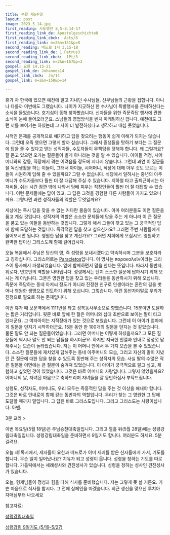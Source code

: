 ```yaml
---

title: 부활 제6주일
layout: post 
image: 2023_5_14.jpg
first_reading: 사도행전 8,5-8.14-17
first_reading_link_de: Apostelgeschichte8
first_reading_link_cbck:  Acts/8
first_reading_link: m=2&n=151&p=8
second_reading: 베드로 1서 3,15-18
second_reading_link_de: 1.Petrus3
second_reading_link_cbck:  1Pt/3
second_reading_link: m=2&n=167&p=3
gospel: 요한 14,15-21
gospel_link_de: Johannes14
gospel_link_cbck:  Jn/14
gospel_link: m=2&n=150&p=14

---
```


휴가 차 한국에 있으면 예전에 알고 지내던 수사님들, 신부님들의 근황을 접합니다. 아니나 다를까 이번에도 그랬습니다. 나이가 지긋하신 한 수사님이 특별행사를 준비하신다는 소식을 들었습니다. 호기심이 동해 찾아봤습니다. 신자들을 위한 즉문즉답 행사에 관한 소식이 눈에 들어오더군요. 스님들의 영업방식을 벤치 마케팅하신 겁니다. 예전에도 그런 끼를 보이기는 하셨는데 그 사이 더 발전하셨다고 생각하고 내심 웃었습니다.

사적인 문제를 공개적으로 얘기하고 답을 찾으려는 행동이 쉽게 이해가 되지는 않습니다. 그런데 오죽 했으면 그렇게 할까 싶습니다. 그래서 중생들을 탓하기 보다는 그 질문에 답을 줄 수 있다고 믿는 성직자들, 수도자들이 무책임을 탓해야 합니다. 왜 그럴까요? 잘 듣고 있으면 오가는 질문들이 별게 아니라는 것을 알 수 있습니다. 아이들 걱정, 시어머니와의 갈등, 직장에서 겪는 어려움들 정도에 지나지 않습니다. 그런데 과연 이 질문들을 독신생활을 하는 이들이, 그래서 아이들, 시어머니, 직장에 대해 아무 것도 모르는 이들이 시원하게 답해 줄 수 있을까요? 그럴 수 없습니다. 식당에서 일하시는 중년의 아주머니가 수도자들보다 훨씬 더 잘 대답해 주실 수 있습니다. 지하철 타고 출퇴근하시는 아저씨들, 쉬는 시간 잠깐 밖에 나와서 담배 피우는 직장인들이 훨씬 더 잘 대답할 수 있습니다. 이런 문제들에는 답이 있고, 그 답은 그것을 경험한 다른 사람들이 가지고 있으니까요. 그렇다면 과연 성직자들의 역할은 무엇일까요?

세상에는 즉시 답을 찾을 수 없는 커다란 물음이 있습니다. 아마 여러분들도 이런 질문을 품고 계실 것입니다. 성직자의 역할은 소소한 문제들에 답을 주는 게 아니라 이 큰 질문을 품고 있는 이들을 동반하는 것입니다. 그렇게 해서 그들이 찾고 있는 그 궁극적인 답에 함께 도달하는 것입니다. 즉각적인 답을 찾고 싶으신가요? 그러면 주변 사람들에게 물어보시면 됩니다. 영원한 답을 찾고 계신가요? 그러면 저희에게 오십시오. 영원하고 완벽한 답이신 그리스도께 함께 걸어갑시다.

오늘 복음에서 주님은 당신의 영, 즉 성령을 보내시겠다고 약속하시며 그분을 보호자라고 칭하십니다. 그리스어로는 <a href="https://en.wikipedia.org/wiki/Paraclete">Paracletos</a>입니다. 이 명사는 παρακαλεῖν이라는 그리스어 동사에서 파생되었습니다. 옆에 함께하면서 말을 한다는 뜻입니다. 따라서 동반자, 위로자, 변호인의 역할을 나타냅니다. 성령께서는 단지 소소한 질문에 답하시기 위해 오시는 게 아닙니다. 그분은 영원한 답을 찾고 있는 우리들을 동반하시기 위해 오십니다. 즉문에 즉답하는 동네 아저씨 정도가 아니라 진정한 친구로 인생이라는 혼란의 길을 벗어나 영원한 생명으로 인도하기 위해 오십니다. 그렇습니다. 이런 동반자야말로 우리가 진정으로 필요로 하는 존재입니다.

이번 휴가 때 보문역에서 1111번을 타고 성북동사무소으로 향했습니다. 15분이면 도달하는 짧은 거리입니다. 뒷문 바로 앞에 한 젊은 어머니와 십대 초반으로 보이는 딸이 타고 있더군요. 그 여자아이는 지적장애가 있는 것으로 보였습니다. 그런데 이 아이가 엄마에게 질문을 던지기 시작하더군요. 15분 동안 한 100개의 질문을 던지는 것 같았습니다. 물론 말도 안 되는 질문들이었습니다. 그러면 어머니는 어떻게 하셨을까요? 그 모든 질문들에 역시나 말도 안 되는 답들을 하시더군요. 하지만 지극한 친절과 인내로 정성껏 답해주시는 모습이 놀라웠습니다. 저는 이 어머니 안에서 두 가지 모습을 볼 수 있었습니다. 소소한 질문들에 재치있게 답해주는 동네 아주머니의 모습, 그리고 자신의 딸이 지녔던 큰 질문에 대한 답을 찾을 수 있도록 동반해 주는 성직자의 모습. 사실 딸의 수많은 작은 질문들 이면에는 큰 질문이 숨겨져 있었습니다. 이 아이가 궁극적으로 알고 싶고, 체험하고 싶었던 것이 있었습니다. 그것은 바로 어머니의 사랑입니다. 그렇지 않았을까요? 어머니의 날, 자녀된 마음으로 축하드리며 자녀들을 잘 동반하십사 부탁드립니다.

성령도, 성직자도, 어머니도, 우리 모두는 즉흥적인 답을 주는 것 이상을 해내야 합니다. 그것은 바로 인내로이 함께 걷는 동반자의 역할입니다. 우리가 찾는 그 영원한 그 답에 도달할 때까지 말입니다. 그 답은 바로 그리스도입니다. 그리고 그리스도는 사랑이십니다. 아멘.

3분 교리 >

이번 목요일(5월 18일)은 주님승천대축일입니다. 그리고 열흘 뒤(5월 28일)에는 성령강림대축일입니다. 성령강림대축일을 준비하면서 9일기도 합니다. 여러분도 하세요. 5분 걸려요.

오늘 제1독서에서, 제자들이 요한과 베드로가 이미 세례를 받은 신자들에게 가서, 기도를 합니다. 무슨 일이 일어났나요? 치유가 되고 성령이 옵니다. 성령을 청하는 기도를 따로 합니다. 가톨릭에서는 세례성사와 견진성사가 있습니다.
성령을 청하는 성사인 견진성사가 있습니다.

오늘, 형제님들이 정성과 힘을 다해 식사를 준비했습니다. 저는 그렇게 못 살 거든요. 기쁜 마음으로 식사를 합시다. 그 전에 샴페인을 따겠습니다. 최근 생신을 맞으신 루치아 자매님부터 나오세요

참고자료:

<a href="https://maria.catholic.or.kr/dictionary/term/term_view.asp?ctxtIdNum=5743&keyword=&gubun=02">성령강림대축일</a>

<a href="https://m.mariasarang.net/book/bbs_view.asp?index=tagbbs_gido7&no=7">성령강림 9일기도 (5/19-5/27)</a>

